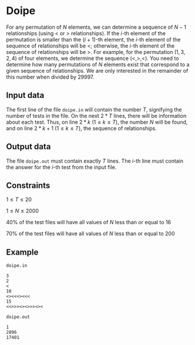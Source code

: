 # Doipe

For any permutation of $N$ elements, we can determine a sequence of $N-1$ relationships (using $<$ or $>$ relationships). If the $i$-th element of the permutation is smaller than the $(i+1)$-th element, the $i$-th element of the sequence of relationships will be $<$; otherwise, the $i$-th element of the sequence of relationships will be $>$. For example, for the permutation $(1,3,2,4)$ of four elements, we determine the sequence $(<,>,<)$. You need to determine how many permutations of $N$ elements exist that correspond to a given sequence of relationships. We are only interested in the remainder of this number when divided by $29997$.

## Input data

The first line of the file `doipe.in` will contain the number $T$, signifying the number of tests in the file. On the next $2*T$ lines, there will be information about each test. Thus, on line $2*k$ $(1 \leq k \leq T)$, the number $N$ will be found, and on line $2*k+1$ $(1 \leq k \leq T)$, the sequence of relationships.

## Output data

The file `doipe.out` must contain exactly $T$ lines. The $i$-th line must contain the answer for the $i$-th test from the input file.

## Constraints

$1 \leq T \leq 20$

$1 \leq N \leq 2000$

$40\%$ of the test files will have all values of $N$ less than or equal to $16$

$70\%$ of the test files will have all values of $N$ less than or equal to $200$

## Example

`doipe.in`
```
3
2
<
10
<><<<><<<
15
<<>>><><>>><><
```

`doipe.out`
```
1
2896
17401
```